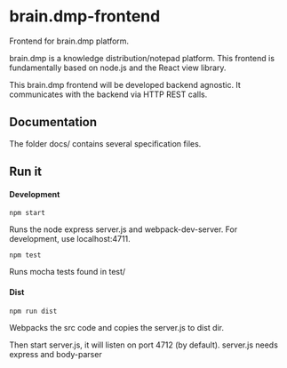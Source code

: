 # brain.dmp-frontend
Frontend for brain.dmp platform.

brain.dmp is a knowledge distribution/notepad platform. This frontend 
is fundamentally based on node.js and the React view library.

This brain.dmp frontend will be developed backend agnostic. It 
communicates with the backend via HTTP REST calls. 

## Documentation

The folder docs/ contains several specification files.


## Run it

#### Development

```
npm start
```
Runs the node express server.js and webpack-dev-server. For development, use localhost:4711.

```
npm test
```
Runs mocha tests found in test/

#### Dist

```
npm run dist
```
Webpacks the src code and copies the server.js to dist dir.

Then start server.js, it will listen on port 4712 (by default).
server.js needs express and body-parser